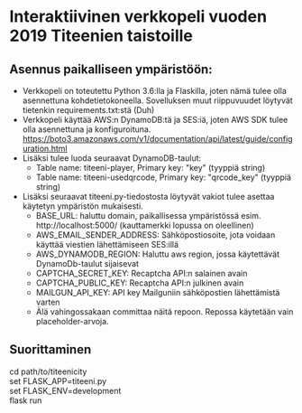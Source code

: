 # Interaktiivinen verkkopeli vuoden 2019 Titeenien taistoille


## Asennus paikalliseen ympäristöön:

- Verkkopeli on toteutettu Python 3.6:lla ja Flaskilla, joten nämä tulee olla asennettuna kohdetietokoneella. Sovelluksen muut riippuvuudet löytyvät tietenkin requirements.txt:stä (Duh)
- Verkkopeli käyttää AWS:n DynamoDB:tä ja SES:iä, joten AWS SDK tulee olla asennettuna ja konfiguroituna. https://boto3.amazonaws.com/v1/documentation/api/latest/guide/configuration.html
- Lisäksi tulee luoda seuraavat DynamoDB-taulut:
  - Table name: titeeni-player, Primary key: "key" (tyyppiä string)
  - Table name: titeeni-usedqrcode, Primary key: "qrcode_key" (tyyppiä string)
- Lisäksi seuraavat titeeni.py-tiedostosta löytyvät vakiot tulee asettaa käytetyn ympäristön mukaisesti.
  - BASE_URL: haluttu domain, paikallisessa ympäristössä esim. http://localhost:5000/ (kauttamerkki lopussa on oleellinen)
  - AWS_EMAIL_SENDER_ADDRESS: Sähköpostiosoite, jota voidaan käyttää viestien lähettämiseen SES:illä
  - AWS_DYNAMODB_REGION: Haluttu aws region, jossa käytettävät DynamoDb-taulut sijaisevat
  - CAPTCHA_SECRET_KEY: Recaptcha API:n salainen avain
  - CAPTCHA_PUBLIC_KEY: Recaptcha API:n julkinen avain
  - MAILGUN_API_KEY: API key Mailguniin sähköpostien lähettämistä varten
  - Älä vahingossakaan committaa näitä repoon. Repossa käytetään vain placeholder-arvoja.

## Suorittaminen

cd path/to/titeenicity  
set FLASK_APP=titeeni.py  
set FLASK_ENV=development  
flask run